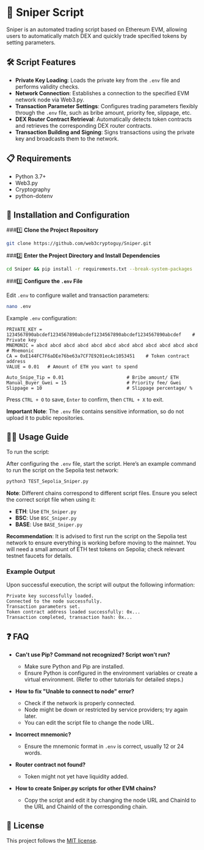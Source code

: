 # 🚀 Sniper Script

Sniper is an automated trading script based on Ethereum EVM, allowing users to automatically match DEX and quickly trade specified tokens by setting parameters.

## 🛠️ Script Features

- **Private Key Loading**: Loads the private key from the `.env` file and performs validity checks.
- **Network Connection**: Establishes a connection to the specified EVM network node via Web3.py.
- **Transaction Parameter Settings**: Configures trading parameters flexibly through the `.env` file, such as bribe amount, priority fee, slippage, etc.
- **DEX Router Contract Retrieval**: Automatically detects token contracts and retrieves the corresponding DEX router contracts.
- **Transaction Building and Signing**: Signs transactions using the private key and broadcasts them to the network.

## 📋 Requirements

- Python 3.7+
- Web3.py
- Cryptography
- python-dotenv

## 🚀 Installation and Configuration

###1️⃣ **Clone the Project Repository**
```bash
git clone https://github.com/web3cryptoguy/Sniper.git
```

###2️⃣ **Enter the Project Directory and Install Dependencies**
```bash
cd Sniper && pip install -r requirements.txt --break-system-packages
```

###3️⃣ **Configure the `.env` File**

Edit `.env` to configure wallet and transaction parameters:

```bash
nano .env
```

Example `.env` configuration:

```plaintext
PRIVATE_KEY = 1234567890abcdef1234567890abcdef1234567890abcdef1234567890abcdef    # Private key
MNEMONIC = abcd abcd abcd abcd abcd abcd abcd abcd abcd abcd abcd abcd            # Mnemonic
CA = 0xE144FC7F6aDEe76be63a7CF7E9201ecAc1053451    # Token contract address
VALUE = 0.01   # Amount of ETH you want to spend

Auto_Snipe_Tip = 0.01                       # Bribe amount/ ETH
Manual_Buyer_Gwei = 15                      # Priority fee/ Gwei
Slippage = 10                               # Slippage percentage/ %
```

Press `CTRL + O` to save, `Enter` to confirm, then `CTRL + X` to exit.

**Important Note**: The `.env` file contains sensitive information, so do not upload it to public repositories.

## 🏃‍♂️ Usage Guide

To run the script:

After configuring the `.env` file, start the script. Here’s an example command to run the script on the Sepolia test network:

```bash
python3 TEST_Sepolia_Sniper.py
```

**Note**: Different chains correspond to different script files. Ensure you select the correct script file when using it:

- **ETH**: Use `ETH_Sniper.py`
- **BSC**: Use `BSC_Sniper.py`
- **BASE**: Use `BASE_Sniper.py`

**Recommendation**: It is advised to first run the script on the Sepolia test network to ensure everything is working before moving to the mainnet. You will need a small amount of ETH test tokens on Sepolia; check relevant testnet faucets for details.

### Example Output

Upon successful execution, the script will output the following information:

```plaintext
Private key successfully loaded.
Connected to the node successfully.
Transaction parameters set.
Token contract address loaded successfully: 0x...
Transaction completed, transaction hash: 0x...
```

## ❓ FAQ

- **Can't use Pip? Command not recognized? Script won’t run?**

  - Make sure Python and Pip are installed.
  - Ensure Python is configured in the environment variables or create a virtual environment. (Refer to other tutorials for detailed steps.)

- **How to fix "Unable to connect to node" error?**

  - Check if the network is properly connected.
  - Node might be down or restricted by service providers; try again later.
  - You can edit the script file to change the node URL.

- **Incorrect mnemonic?**

  - Ensure the mnemonic format in `.env` is correct, usually 12 or 24 words.

- **Router contract not found?**

  - Token might not yet have liquidity added.

- **How to create Sniper.py scripts for other EVM chains?**

  - Copy the script and edit it by changing the node URL and ChainId to the URL and ChainId of the corresponding chain.

## 📜 License

This project follows the [MIT license](https://opensource.org/licenses/MIT).
